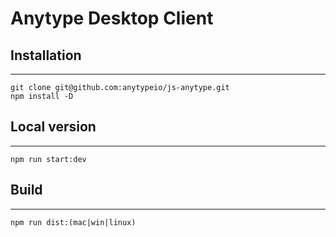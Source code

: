 # Anytype Desktop Client

## Installation
------------

	git clone git@github.com:anytypeio/js-anytype.git
	npm install -D
  
## Local version
------------

	npm run start:dev
  
## Build
------------

	npm run dist:(mac|win|linux)
